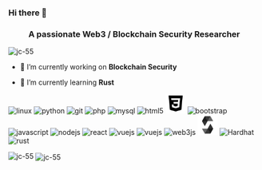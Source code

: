 ### Hi there 👋

<h3 align="center">A passionate Web3 / Blockchain Security Researcher</h3>

<p align="left"> <img src="https://komarev.com/ghpvc/?username=jc-55" alt="jc-55" /> </p>

- 🔭 I’m currently working on **Blockchain Security**

- 🌱 I’m currently learning **Rust**

<p align="left">
<img src="https://www.vectorlogo.zone/logos/linux/linux-icon.svg" alt="linux" width="40" height="40"/>  
<img src="https://raw.githubusercontent.com/abranhe/programming-languages-logos/master/src/python/python.svg" alt="python" width="40" height="40"/> 
<img src="https://www.vectorlogo.zone/logos/git-scm/git-scm-icon.svg" alt="git" width="40" height="40"/> 
<img src="https://raw.githubusercontent.com/manuelbieh/logo-file-icons/master/icons/php2.svg" alt="php" width="40" height="40"/> 
<img src="https://www.vectorlogo.zone/logos/mysql/mysql-official.svg" alt="mysql" width="40" height="40"/>   
<img src="https://www.vectorlogo.zone/logos/w3_html5/w3_html5-icon.svg" alt="html5" width="40" height="40"/> 
<img src="https://github.com/vorillaz/devicons/blob/master/!SVG/css3.svg" alt="css3" width="40" height="40"/> 
<img src="https://www.vectorlogo.zone/logos/getbootstrap/getbootstrap-icon.svg" alt="bootstrap" width="40" height="40"/> 
<img src="https://github.com/shgysk8zer0/logos/blob/master/javascript.svg" alt="javascript" width="40" height="40"/> 
<img src="https://www.vectorlogo.zone/logos/nodejs/nodejs-icon.svg" alt="nodejs" width="40" height="40"/> 
<img src="https://www.vectorlogo.zone/logos/reactjs/reactjs-icon.svg" alt="react" width="40" height="40"/>
<img src="https://www.vectorlogo.zone/logos/vuejs/vuejs-icon.svg" alt="vuejs" width="40" height="40"/>
<img src="https://raw.githubusercontent.com/file-icons/icons/master/svg/NextJS.svg" alt="vuejs" width="40" height="40"/>
<img src="https://raw.githubusercontent.com/gilbarbara/logos/master/logos/web3js.svg" alt="web3js" width="40" height="40"/> 
<img src="https://raw.githubusercontent.com/vscode-icons/vscode-icons/master/icons/file_type_light_solidity.svg" alt="solidity" width="40" height="40"/>
<img src="https://raw.githubusercontent.com/gilbarbara/logos/master/logos/hardhat-icon.svg" alt="Hardhat" width="40" height="40"/>
<img src="https://raw.githubusercontent.com/uiwjs/file-icons/master/icon/rust.svg" alt="rust" width="40" height="40"/>
</p><p><img align="left" src="https://github-readme-stats.vercel.app/api/top-langs/?username=jc-55&layout=compact&hide=html" alt="jc-55" /></p>

<p>&nbsp;<img align="center" src="https://github-readme-stats.vercel.app/api?username=jc-55&show_icons=true" alt="jc-55" /></p>

